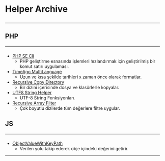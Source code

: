 # Helper Archive<hr>
## PHP<hr>

- [PHP SE Cli](php/CLICommand)
    - PHP geliştirme esnasında işlemleri hızlandırmak için geliştirilmiş bir komut satırı uygulaması.
- [TimeAgo MultiLanguage](php/Time%20Ago%20Multi%20Language)
    - Uzun ve kısa şekilde tarihleri x zaman önce olarak formatlar.
- [Recursive Copy Directory](php/Recursive%20Copy%20Directory)
    - Bir dizini içerisinde dosya ve klasörlerle kopyalar.
- [UTF8 String Helper](php/UTF8%20String%20Helper)
  - UTF-8 String Fonksiyonları.
- [Recursive Array Filter](php/RecursiveArrayFilter)
  - Çok boyutlu dizilerde tüm değerlere filtre uygular.

## JS<hr>

- [ObjectValueWithKeyPath](js/ObjectValueWithKeyPath)
    - Verilen yolu takip ederek obje içindeki değerini getirir.
<hr>

